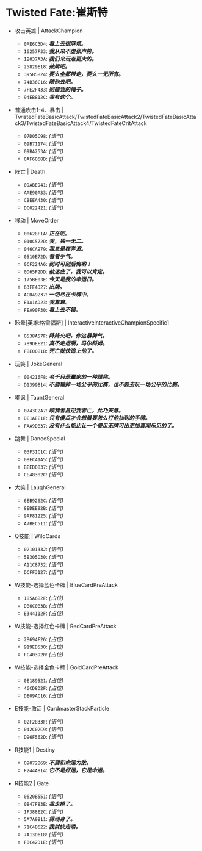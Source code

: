 # Twisted Fate:崔斯特

- 攻击英雄 | AttackChampion
  - `0AE6C3D4`: ***看上去很麻烦。***
  - `16257F33`: ***我从来不虚张声势。***
  - `1B037A3A`: ***我们来玩点更大的。***
  - `25829E18`: ***抽牌吧。***
  - `395B5B24`: ***要么全都带走，要么一无所有。***
  - `74B36C16`: ***随他去吧。***
  - `7FE2F433`: ***别碰我的帽子。***
  - `94EB812C`: ***我有这个。***

- 普通攻击1-4、暴击 | TwistedFateBasicAttack/TwistedFateBasicAttack2/TwistedFateBasicAttack3/TwistedFateBasicAttack4/TwistedFateCritAttack
  - `07D05C98`: *(语气)*
  - `09B71174`: *(语气)*
  - `09BA253A`: *(语气)*
  - `0AF6068D`: *(语气)*

- 阵亡 | Death
  - `09ABE941`: *(语气)*
  - `AAE90A33`: *(语气)*
  - `CBEEA430`: *(语气)*
  - `DC022421`: *(语气)*

- 移动 | MoveOrder
  - `00628F1A`: ***正在呢。***
  - `010C572D`: ***我，独一无二。***
  - `046CA979`: ***我总是在奔波。***
  - `0510E72D`: ***看看手气。***
  - `0CF224A6`: ***到时可别后悔哟！***
  - `0D65F2DD`: ***被迷住了，我可以肯定。***
  - `175BE03E`: ***今天是我的幸运日。***
  - `63FF4D27`: ***出牌。***
  - `ACD49237`: ***一切尽在卡牌中。***
  - `E1A1AD23`: ***我算算。***
  - `FEA90F30`: ***看上去不错。***

- 眩晕[英雄:格雷福斯] | InteractiveInteractiveChampionSpecific1
  - `0538A57F`: ***降降火吧，你这暴脾气。***
  - `789DEE21`: ***真不走运啊，马尔科姆。***
  - `FBE00B1B`: ***死亡就快追上他了。***

- 玩笑 | JokeGeneral
  - `004216F8`: ***老千只是赢家的一种雅称。***
  - `D1399B14`: ***不要输掉一场公平的比赛，也不要去玩一场公平的比赛。***

- 嘲讽 | TauntGeneral
  - `0743C2A7`: ***顺我者昌逆我者亡，此乃天意。***
  - `DE1AEE1F`: ***只有傻瓜才会想着要怎么打他抽到的手牌。***
  - `FAA9DB37`: ***没有什么能比让一个傻瓜无牌可出更加喜闻乐见的了。***

- 跳舞 | DanceSpecial
  - `03F31C1C`: *(语气)*
  - `08EC41A5`: *(语气)*
  - `BEED0837`: *(语气)*
  - `CE48382C`: *(语气)*

- 大笑 | LaughGeneral
  - `6EB9262C`: *(语气)*
  - `8EDEE92B`: *(语气)*
  - `9AF81225`: *(语气)*
  - `A7BEC511`: *(语气)*

- Q技能 | WildCards
  - `02101332`: *(语气)*
  - `5B305D30`: *(语气)*
  - `A11C8732`: *(语气)*
  - `DCFF3127`: *(语气)*

- W技能-选择蓝色卡牌 | BlueCardPreAttack
  - `185A6B2F`: *(占位)*
  - `DB6C0B3B`: *(占位)*
  - `E344112F`: *(占位)*

- W技能-选择红色卡牌 | RedCardPreAttack
  - `2B694F26`: *(占位)*
  - `919ED530`: *(占位)*
  - `FC403920`: *(占位)*

- W技能-选择金色卡牌 | GoldCardPreAttack
  - `0E189521`: *(占位)*
  - `46CD8D2F`: *(占位)*
  - `DE09AC16`: *(占位)*

- E技能-激活 | CardmasterStackParticle
  - `02F2833F`: *(语气)*
  - `042C02C9`: *(语气)*
  - `D96F562D`: *(语气)*

- R技能1 | Destiny
  - `09072B69`: ***不要和命运为敌。***
  - `F244A814`: ***它不是好运，它是命运。***

- R技能2 | Gate
  - `0620B551`: *(语气)*
  - `0B47F83E`: ***我走掉了。***
  - `1F388E2C`: *(语气)*
  - `5A7A9B11`: ***得动身了。***
  - `71C4B622`: ***我就快走喽。***
  - `7A13D618`: *(语气)*
  - `F0C42D1E`: *(语气)*